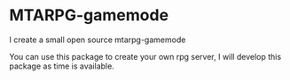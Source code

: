 # MTARPG-gamemode
I create a small open source mtarpg-gamemode


You can use this package to create your own rpg server, I will develop this package as time is available.
